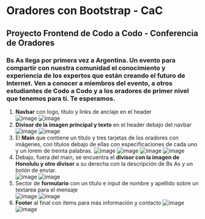 # Oradores con Bootstrap - CaC 
## Proyecto Frontend de Codo a Codo - Conferencia de Oradores
### Bs As llega por primera vez a Argentina. Un evento para compartir con nuestra comunidad el conocimiento y experiencia de los expertos que están creando el futuro de Internet. Ven a conocer a miembros del evento, a otros estudiantes de Codo a Codo y a los oradores de primer nivel que tenemos para tí. Te esperamos.
1. **Navbar** con logo, título y links de anclaje en el header  
![image](https://user-images.githubusercontent.com/71678622/236989404-3dd4b98b-5817-4539-8283-d6549db2f7f0.png)
![image](https://user-images.githubusercontent.com/71678622/236989472-0419ae95-f626-4921-8a8a-adf9a2136a7c.png)
2. **Divisor de la imagen principal y texto** en el header debajo del navbar  
![image](https://user-images.githubusercontent.com/71678622/236989621-569bba0e-7368-433e-97bd-c8d1f243b5e7.png)
![image](https://user-images.githubusercontent.com/71678622/236989702-aac1e05b-e62f-42f0-b46c-655118e7a215.png)
3. El **Main** que contiene un título y tres tarjetas de los oradores con imágenes, con títulos debajo de ellas con especificaciones de cada uno y un lorem de treinta palabras. 
![image](https://user-images.githubusercontent.com/71678622/236989982-dcc08215-2595-4212-9b0c-6cc1e3f5617b.png)
![image](https://user-images.githubusercontent.com/71678622/236990009-05a40317-357f-432f-ad05-42ae52bea0f9.png)
![image](https://user-images.githubusercontent.com/71678622/236990070-1164ba6a-9ffe-4f17-9700-1995a1db5b50.png)
![image](https://user-images.githubusercontent.com/71678622/236990105-ab75678c-7431-4813-8db6-c595c2ccabe6.png)
4. Debajo, fuera del main, se encuentra  el **divisor con la imagen de Honolulu y otro divisor** a su derecha con la descripción de Bs As y un botón de enviar.  
![image](https://user-images.githubusercontent.com/71678622/236990203-a7c6a710-f723-49d1-88e3-732bf2d3aedd.png)
![image](https://user-images.githubusercontent.com/71678622/236990273-9fd2e536-a5ba-4f8c-b378-8948de42b459.png)
5. Sector de **formulario** con un título e input de nombre y apellido sobre un textarea para el mensaje  
![image](https://user-images.githubusercontent.com/71678622/236990538-9d8469ee-c3c7-43ed-bdf8-83870a59a1b1.png)
![image](https://user-images.githubusercontent.com/71678622/236990576-348fdce0-c20b-44d1-a2f5-bec6d2899dc7.png)
6. **Footer** al final con ítems para más información y contacto 
![image](https://user-images.githubusercontent.com/71678622/236990848-78ede31b-4080-49b1-9c3c-4c7472180afa.png)
![image](https://user-images.githubusercontent.com/71678622/236990887-3fcbc9b8-0fc8-4515-aa63-9c4ce61de1a3.png)





